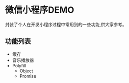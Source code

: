# 微信小程序DEMO

封装了个人在开发小程序过程中常用到的一些功能,供大家参考。


## 功能列表

- 缓存
- 音乐播放器
- Polyfill
    - Object
    - Promise



